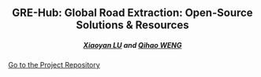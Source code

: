 <h2 align="center">GRE-Hub: Global Road Extraction: Open-Source Solutions & Resources</h2>

<h5 align="center"> <a href="https://scholar.google.com/citations?user=MDA37NMAAAAJ&hl=zh-CN">Xiaoyan LU</a> and
<a href="https://scholar.google.com/citations?user=SbbCxE8AAAAJ&hl=zh-CN">Qihao WENG</a></h5>

[Go to the Project Repository](https://github.com/xiaoyan07/GRE-Hub)
